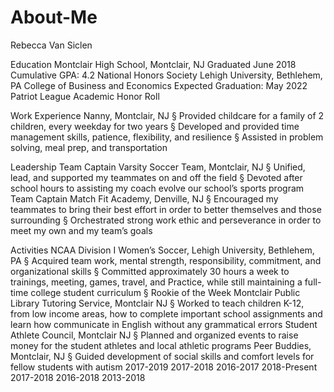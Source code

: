 # About-Me
Rebecca Van Siclen

Education
Montclair High School, Montclair, NJ
Graduated June 2018 Cumulative GPA: 4.2 National Honors Society
Lehigh University, Bethlehem, PA
College of Business and Economics Expected Graduation: May 2022 Patriot League Academic Honor Roll

Work Experience
Nanny, Montclair, NJ
§ Provided childcare for a family of 2 children, every weekday for two years
§ Developed and provided time management skills, patience, flexibility, and resilience § Assisted in problem solving, meal prep, and transportation

Leadership
Team Captain Varsity Soccer Team, Montclair, NJ
§ Unified, lead, and supported my teammates on and off the field
§ Devoted after school hours to assisting my coach evolve our school’s sports program
Team Captain Match Fit Academy, Denville, NJ
§ Encouraged my teammates to bring their best effort in order to better themselves and
those surrounding
§ Orchestrated strong work ethic and perseverance in order to meet my own and my
team’s goals

Activities
NCAA Division I Women’s Soccer, Lehigh University, Bethlehem, PA
§ Acquired team work, mental strength, responsibility, commitment, and
organizational skills
§ Committed approximately 30 hours a week to trainings, meeting, games, travel, and
Practice, while still maintaining a full-time college student curriculum
§ Rookie of the Week
Montclair Public Library Tutoring Service, Montclair NJ
§ Worked to teach children K-12, from low income areas, how to complete important
school assignments and learn how communicate in English without any grammatical errors
Student Athlete Council, Montclair NJ
§ Planned and organized events to raise money for the student athletes and local athletic
programs
Peer Buddies, Montclair, NJ
§ Guided development of social skills and comfort levels for fellow students with autism
2017-2019
2017-2018
2016-2017
2018-Present
2017-2018
2016-2018
2013-2018
